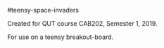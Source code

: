 #teensy-space-invaders

Created for QUT course CAB202, Semester 1, 2019.

For use on a teensy breakout-board.
